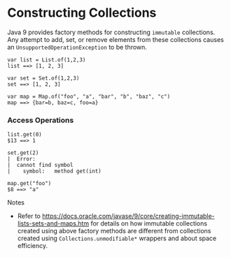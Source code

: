# Constructing Collections

Java 9 provides factory methods for constructing `immutable` collections.
Any attempt to add, set, or remove elements from these collections causes an `UnsupportedOperationException` to be thrown.

```
var list = List.of(1,2,3)
list ==> [1, 2, 3]

var set = Set.of(1,2,3)
set ==> [1, 2, 3]

var map = Map.of("foo", "a", "bar", "b", "baz", "c")
map ==> {bar=b, baz=c, foo=a}

```

### Access Operations
```
list.get(0)
$13 ==> 1

set.get(2)
|  Error:
|  cannot find symbol
|    symbol:   method get(int)

map.get("foo")
$8 ==> "a"
```

Notes
- Refer to https://docs.oracle.com/javase/9/core/creating-immutable-lists-sets-and-maps.htm for details on how immutable collections created using above factory methods are different
from collections created using `Collections.unmodifiable*` wrappers and about space efficiency.

